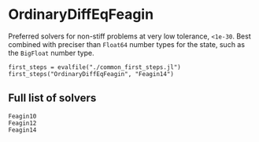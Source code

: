 # OrdinaryDiffEqFeagin

Preferred solvers for non-stiff problems at very low tolerance, `<1e-30`.
Best combined with preciser than `Float64` number types for the state, such as the `BigFloat` number type. 

```@eval
first_steps = evalfile("./common_first_steps.jl")
first_steps("OrdinaryDiffEqFeagin", "Feagin14")
```

## Full list of solvers

```@docs
Feagin10
Feagin12
Feagin14
```